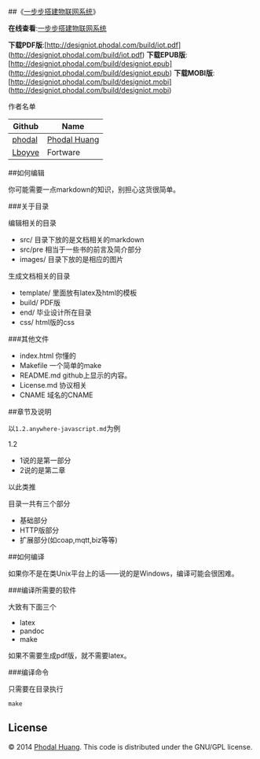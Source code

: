 
##《[一步步搭建物联网系统](http://designiot.phodal.com/)》

**在线查看**:[一步步搭建物联网系统](http://designiot.phodal.com/)

**下载PDF版**:[http://designiot.phodal.com/build/iot.pdf] (http://designiot.phodal.com/build/iot.pdf)
**下载EPUB版**:[http://designiot.phodal.com/build/designiot.epub] (http://designiot.phodal.com/build/designiot.epub)
**下载MOBI版**:[http://designiot.phodal.com/build/designiot.mobi] (http://designiot.phodal.com/build/designiot.mobi)

作者名单 

Github | Name
|--------| ---------|
[phodal](https://github.com/phodal) |[Phodal Huang](http://www.phodal.com)
[Lboyve](https://github.com/Lboyve) | Fortware

##如何编辑

你可能需要一点markdown的知识，别担心这货很简单。

###关于目录

编辑相关的目录

 - src/ 目录下放的是文档相关的markdown
 - src/pre 相当于一些书的前言及简介部分
 - images/ 目录下放的是相应的图片
 
生成文档相关的目录
 
 - template/ 里面放有latex及html的模板
 - build/ PDF版
 - end/ 毕业设计所在目录
 - css/ html版的css

###其他文件

 - index.html 你懂的
 - Makefile 一个简单的make
 - README.md github上显示的内容。
 - License.md 协议相关
 - CNAME 域名的CNAME

##章节及说明

以``1.2.anywhere-javascript.md``为例

1.2

- 1说的是第一部分
- 2说的是第二章

以此类推

目录一共有三个部分

 - 基础部分
 - HTTP版部分
 - 扩展部分(如coap,mqtt,biz等等)

##如何编译

如果你不是在类Unix平台上的话——说的是Windows，编译可能会很困难。

###编译所需要的软件

大致有下面三个

 - latex
 - pandoc
 - make
 
如果不需要生成pdf版，就不需要latex。
  
###编译命令
 
只需要在目录执行
 
    make

## License

© 2014 [Phodal Huang](http://www.phodal.com). This code is distributed under the GNU/GPL license.
